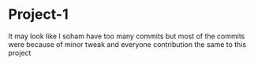# Project-1
It may look like I soham have too many commits but most of the commits 
were because of minor tweak and everyone contribution the same to this project
